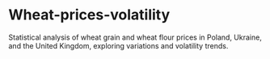 # Wheat-prices-volatility
Statistical analysis of wheat grain and wheat flour prices in Poland, Ukraine, and the United Kingdom, exploring variations and volatility trends.
